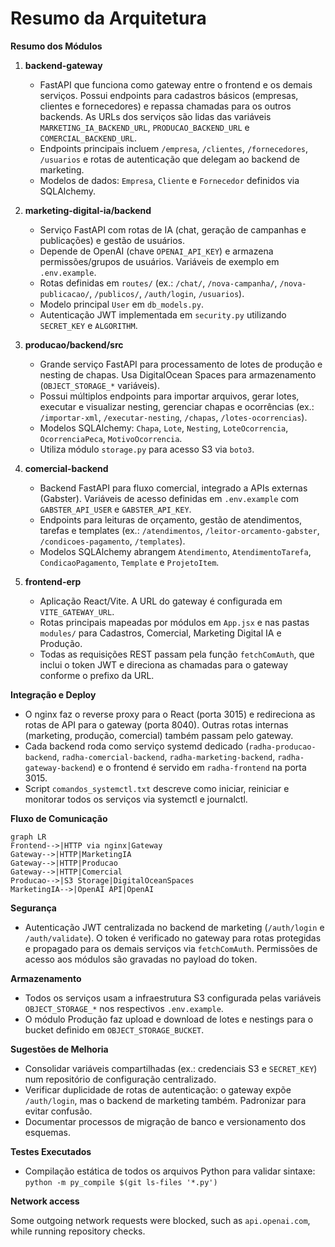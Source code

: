 # Resumo da Arquitetura

**Resumo dos Módulos**

1. **backend-gateway**  
   - FastAPI que funciona como gateway entre o frontend e os demais serviços. Possui endpoints para cadastros básicos (empresas, clientes e fornecedores) e repassa chamadas para os outros backends. As URLs dos serviços são lidas das variáveis `MARKETING_IA_BACKEND_URL`, `PRODUCAO_BACKEND_URL` e `COMERCIAL_BACKEND_URL`.  
   - Endpoints principais incluem `/empresa`, `/clientes`, `/fornecedores`, `/usuarios` e rotas de autenticação que delegam ao backend de marketing.  
   - Modelos de dados: `Empresa`, `Cliente` e `Fornecedor` definidos via SQLAlchemy.

2. **marketing-digital-ia/backend**  
   - Serviço FastAPI com rotas de IA (chat, geração de campanhas e publicações) e gestão de usuários.  
   - Depende de OpenAI (chave `OPENAI_API_KEY`) e armazena permissões/grupos de usuários. Variáveis de exemplo em `.env.example`.  
   - Rotas definidas em `routes/` (ex.: `/chat/`, `/nova-campanha/`, `/nova-publicacao/`, `/publicos/`, `/auth/login`, `/usuarios`).  
   - Modelo principal `User` em `db_models.py`.  
   - Autenticação JWT implementada em `security.py` utilizando `SECRET_KEY` e `ALGORITHM`.

3. **producao/backend/src**  
   - Grande serviço FastAPI para processamento de lotes de produção e nesting de chapas. Usa DigitalOcean Spaces para armazenamento (`OBJECT_STORAGE_*` variáveis).  
   - Possui múltiplos endpoints para importar arquivos, gerar lotes, executar e visualizar nesting, gerenciar chapas e ocorrências (ex.: `/importar-xml`, `/executar-nesting`, `/chapas`, `/lotes-ocorrencias`).  
   - Modelos SQLAlchemy: `Chapa`, `Lote`, `Nesting`, `LoteOcorrencia`, `OcorrenciaPeca`, `MotivoOcorrencia`.  
   - Utiliza módulo `storage.py` para acesso S3 via `boto3`.

4. **comercial-backend**  
   - Backend FastAPI para fluxo comercial, integrado a APIs externas (Gabster). Variáveis de acesso definidas em `.env.example` com `GABSTER_API_USER` e `GABSTER_API_KEY`.  
   - Endpoints para leituras de orçamento, gestão de atendimentos, tarefas e templates (ex.: `/atendimentos`, `/leitor-orcamento-gabster`, `/condicoes-pagamento`, `/templates`).  
   - Modelos SQLAlchemy abrangem `Atendimento`, `AtendimentoTarefa`, `CondicaoPagamento`, `Template` e `ProjetoItem`.

5. **frontend-erp**  
   - Aplicação React/Vite. A URL do gateway é configurada em `VITE_GATEWAY_URL`.  
   - Rotas principais mapeadas por módulos em `App.jsx` e nas pastas `modules/` para Cadastros, Comercial, Marketing Digital IA e Produção.  
   - Todas as requisições REST passam pela função `fetchComAuth`, que inclui o token JWT e direciona as chamadas para o gateway conforme o prefixo da URL.

**Integração e Deploy**

- O nginx faz o reverse proxy para o React (porta 3015) e redireciona as rotas de API para o gateway (porta 8040). Outras rotas internas (marketing, produção, comercial) também passam pelo gateway.
- Cada backend roda como serviço systemd dedicado (`radha-producao-backend`, `radha-comercial-backend`, `radha-marketing-backend`, `radha-gateway-backend`) e o frontend é servido em `radha-frontend` na porta 3015.
- Script `comandos_systemctl.txt` descreve como iniciar, reiniciar e monitorar todos os serviços via systemctl e journalctl.

**Fluxo de Comunicação**

```mermaid
graph LR
Frontend-->|HTTP via nginx|Gateway
Gateway-->|HTTP|MarketingIA
Gateway-->|HTTP|Producao
Gateway-->|HTTP|Comercial
Producao-->|S3 Storage|DigitalOceanSpaces
MarketingIA-->|OpenAI API|OpenAI
```

**Segurança**

- Autenticação JWT centralizada no backend de marketing (`/auth/login` e `/auth/validate`). O token é verificado no gateway para rotas protegidas e propagado para os demais serviços via `fetchComAuth`. Permissões de acesso aos módulos são gravadas no payload do token.

**Armazenamento**

- Todos os serviços usam a infraestrutura S3 configurada pelas variáveis `OBJECT_STORAGE_*` nos respectivos `.env.example`.
- O módulo Produção faz upload e download de lotes e nestings para o bucket definido em `OBJECT_STORAGE_BUCKET`.

**Sugestões de Melhoria**

- Consolidar variáveis compartilhadas (ex.: credenciais S3 e `SECRET_KEY`) num repositório de configuração centralizado.
- Verificar duplicidade de rotas de autenticação: o gateway expõe `/auth/login`, mas o backend de marketing também. Padronizar para evitar confusão.
- Documentar processos de migração de banco e versionamento dos esquemas.

**Testes Executados**

- Compilação estática de todos os arquivos Python para validar sintaxe: `python -m py_compile $(git ls-files '*.py')`

**Network access**

Some outgoing network requests were blocked, such as `api.openai.com`, while running repository checks.
